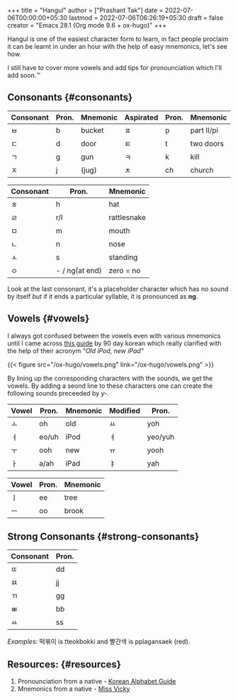 +++
title = "Hangul"
author = ["Prashant Tak"]
date = 2022-07-06T00:00:00+05:30
lastmod = 2022-07-06T06:26:19+05:30
draft = false
creator = "Emacs 28.1 (Org mode 9.6 + ox-hugo)"
+++

Hangul is one of the easiest character form to learn, in fact people proclaim it can be learnt in under an hour with the help of easy mnemonics, let's see how.

<div class="note">

I still have to cover more vowels and add tips for pronounciation which I'll add soon.™

</div>


## Consonants {#consonants}

| Consonant | Pron. | Mnemonic | Aspirated | Pron. | Mnemonic   |
|-----------|-------|----------|-----------|-------|------------|
| ㅂ        | b     | bucket   | ㅍ        | p     | part II/pi |
| ㄷ        | d     | door     | ㅌ        | t     | two doors  |
| ㄱ        | g     | gun      | ㅋ        | k     | kill       |
| ㅈ        | j     | (jug)    | ㅊ        | ch    | church     |

| Consonant | Pron.          | Mnemonic    |
|-----------|----------------|-------------|
| ㅎ        | h              | hat         |
| ㄹ        | r/l            | rattlesnake |
| ㅁ        | m              | mouth       |
| ㄴ        | n              | nose        |
| ㅅ        | s              | standing    |
| ㅇ        | - / ng(at end) | zero = no   |

Look at the last consonant, it's a placeholder character which has no sound by itself _but_ if it ends a particular syllable, it is pronounced as **ng**.


## Vowels {#vowels}

I always got confused between the vowels even with various mnemonics until I came across [this guide](https://www.90daykorean.com/how-to-learn-the-korean-alphabet/) by 90 day korean which really clarified with the help of their acronym  _"Old iPod, new iPad"_

{{< figure src="/ox-hugo/vowels.png" link="/ox-hugo/vowels.png" >}}

By lining up the corresponding characters with the sounds, we get the vowels. By adding a seond line to these characters one can create the following sounds preceeded by _y-_.

| Vowel | Pron. | Mnemonic | Modified | Pron.   |
|-------|-------|----------|----------|---------|
| ㅗ    | oh    | old      | ㅛ       | yoh     |
| ㅓ    | eo/uh | iPod     | ㅕ       | yeo/yuh |
| ㅜ    | ooh   | new      | ㅠ       | yooh    |
| ㅏ    | a/ah  | iPad     | ㅑ       | yah     |

| Vowel | Pron. | Mnemonic |
|-------|-------|----------|
| ㅣ    | ee    | tree     |
| ㅡ    | oo    | brook    |


## Strong Consonants {#strong-consonants}

| Consonant | Pron. |
|-----------|-------|
| ㄸ        | dd    |
| ㅉ        | jj    |
| ㄲ        | gg    |
| ㅃ        | bb    |
| ㅆ        | ss    |

_Examples:_ 떡볶이 is tteokbokki and 빨간색 is pplagansaek (red).


## Resources: {#resources}

1.  Pronounciation from a native - [Korean Alphabet Guide](https://www.youtube.com/watch?v=aBIp-DCgWrI)
2.  Mnemonics from a native - [Miss Vicky](https://www.youtube.com/playlist?list=PLECz2rpRD3Z0EeOU0z3aoafwgjHyth7MN)
